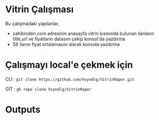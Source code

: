 # Vitrin Çalışması

Bu çalışmadaki yapılanlar,

- sahibinden.com adresinin anasayfa vitrin kısmında bulunan ilanların title,url ve fiyatların datasını çekip konsol'da yazdırma
- 56 ilanın fiyat ortalamasını alarak konsola yazdırma

# Çalışmayı local'e çekmek için

CLI : `git clone https://github.com/hsyndlg/VitrinRapor.git`

GİT : `gh repo clone hsyndlg/VitrinRapor`

# Outputs